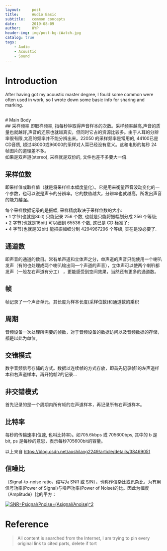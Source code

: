 ```yaml
---
layout:     post
title:      Audio Basic
subtitle:   common concepts
date:       2019-08-09
author:     HYP
header-img: img/post-bg-iWatch.jpg
catalog: true
tags:
    - Audio
    - Acoustic
    - Sound
---
```




# Introduction

After having got my acoustic master degree, I fould some common were often used in work, so I wrote down some basic info for sharing and marking.<br>

<br>
# Main Body
<br>
## 采样频率
即取样频率, 指每秒钟取得声音样本的次数。采样频率越高,声音的质量也就越好,声音的还原也就越真实，但同时它占的资源比较多。由于人耳的分辨率很有限,太高的频率并不能分辨出来。22050 的采样频率是常用的, 44100已是CD音质, 超过48000或96000的采样对人耳已经没有意义。这和电影的每秒 24 帧图片的道理差不多。<br>
如果是双声道(stereo), 采样就是双份的, 文件也差不多要大一倍.<br>

## 采样位数
即采样值或取样值（就是将采样样本幅度量化）。它是用来衡量声音波动变化的一个参数，也可以说是声卡的分辨率。它的数值越大，分辨率也就越高，所发出声音的能力越强。<br>

每个采样数据记录的是振幅, 采样精度取决于采样位数的大小:<br>
	• 1 字节(也就是8bit) 只能记录 256 个数, 也就是只能将振幅划分成 256 个等级;<br>
	• 2 字节(也就是16bit) 可以细到 65536 个数, 这已是 CD 标准了;<br>
	• 4 字节(也就是32bit) 能把振幅细分到 4294967296 个等级, 实在是没必要了.<br>

## 通道数
即声音的通道的数目。常有单声道和立体声之分，单声道的声音只能使用一个喇叭发声（有的也处理成两个喇叭输出同一个声道的声音），立体声可以使两个喇叭都发声（一般左右声道有分工） ，更能感受到空间效果，当然还有更多的通道数。<br>

## 帧
帧记录了一个声音单元，其长度为样本长度(采样位数)和通道数的乘积<br>

## 周期
音频设备一次处理所需要的帧数，对于音频设备的数据访问以及音频数据的存储，都是以此为单位。<br>

## 交错模式
数字音频信号存储的方式。数据以连续帧的方式存放，即首先记录帧1的左声道样本和右声道样本，再开始帧2的记录...<br>

## 非交错模式
首先记录的是一个周期内所有帧的左声道样本，再记录所有右声道样本。<br>

## 比特率
每秒的传输速率(位速, 也叫比特率)。如705.6kbps 或 705600bps, 其中的 b 是 bit, ps 是每秒的意思，表示每秒705600bit的容量。<br>

以上来自 <https://blog.csdn.net/aoshilang2249/article/details/38469051> <br>

## 信噪比
（Signal-to-noise ratio，缩写为 SNR 或 S/N），也称作信杂比或讯杂比，为有用信号功率(Power of Signal)与噪声功率(Power of Noise)的比。因此为幅度（Amplitude）比的平方：<br>

<a href="https://www.codecogs.com/eqnedit.php?latex=SNR=Psignal/Pnoise=(Asignal/Anoise)^2" target="_blank"><img src="https://latex.codecogs.com/gif.latex?SNR=Psignal/Pnoise=(Asignal/Anoise)^2" title="SNR=Psignal/Pnoise=(Asignal/Anoise)^2" /></a>




# Reference
> All content is searched from the Internet, I am trying to pin every original link to cited parts, delete if tort




